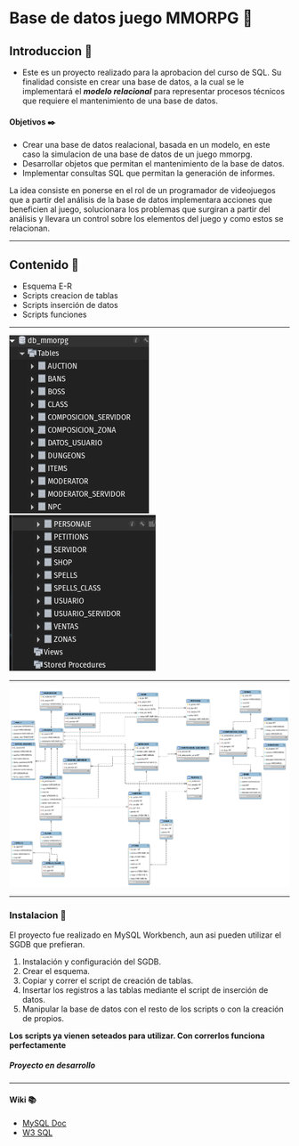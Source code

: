 # Base de datos juego MMORPG  :floppy_disk:


## Introduccion :book:

-  Este es un proyecto realizado para la aprobacion del curso de SQL. Su finalidad consiste en crear una base de datos, a la cual se le implementará el ***modelo relacional*** para representar procesos técnicos que requiere el mantenimiento de una base de datos.

#### Objetivos :black_nib:
-  Crear una base de datos realacional, basada en un modelo, en este caso la simulacion de una base de datos de un juego mmorpg.
- Desarrollar objetos que permitan el mantenimiento de la base de datos.
- Implementar consultas SQL que permitan la generación de informes.


La idea consiste en ponerse en el rol de un programador de videojuegos que a partir del análisis de la base de datos implementara acciones que beneficien al juego, solucionara los problemas que surgiran a partir del análisis y llevara un control sobre los elementos del juego y como estos se relacionan.

------------

## Contenido :page_facing_up:
- Esquema E-R
- Scripts creacion de tablas
- Scripts inserción de datos
- Scripts funciones

------------


![Tablas SQL](https://raw.githubusercontent.com/Gabriel-113/SQL/master/Tablas1.png) ![Tablas SQL](https://raw.githubusercontent.com/Gabriel-113/SQL/master/Tablas2.png)

------------


![Esquema E-R](https://raw.githubusercontent.com/Gabriel-113/SQL/master/Diagrama%20ERR%20-%20bd_mmorpg.png)

------------

### Instalacion :wrench:
El proyecto fue realizado en MySQL Workbench, aun asi pueden utilizar el SGDB que prefieran.
1. Instalación y configuración del SGDB.
2. Crear el esquema.
3. Copiar y correr el script de creación de tablas.
4. Insertar los registros a las tablas mediante el script de inserción de datos.
5. Manipular la base de datos con el resto de los scripts o con la creación de propios.

**Los scripts ya vienen seteados para utilizar. Con correrlos funciona perfectamente**

##### *Proyecto en desarrollo*

------------

#### Wiki :books:
- [MySQL Doc](https://dev.mysql.com/doc/ "MySQL Doc")
- [W3 SQL](https://www.w3schools.com/sql/ "W3 SQL")
